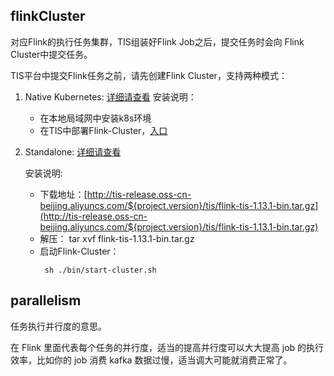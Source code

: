 ## flinkCluster 

对应Flink的执行任务集群，TIS组装好Flink Job之后，提交任务时会向 Flink Cluster中提交任务。

TIS平台中提交Flink任务之前，请先创建Flink Cluster，支持两种模式：

1. Native Kubernetes: [详细请查看](https://nightlies.apache.org/flink/flink-docs-release-1.14/docs/deployment/resource-providers/native_kubernetes/)
   安装说明：
      - 在本地局域网中安装k8s环境
      - 在TIS中部署Flink-Cluster，[入口](/base/flink-cluster)

2. Standalone: [详细请查看](https://nightlies.apache.org/flink/flink-docs-release-1.14/docs/deployment/resource-providers/standalone/overview/)
   
   安装说明:
      - 下载地址：[http://tis-release.oss-cn-beijing.aliyuncs.com/${project.version}/tis/flink-tis-1.13.1-bin.tar.gz](http://tis-release.oss-cn-beijing.aliyuncs.com/${project.version}/tis/flink-tis-1.13.1-bin.tar.gz)
      - 解压： tar xvf flink-tis-1.13.1-bin.tar.gz 
      - 启动Flink-Cluster：
         ```shell script
          sh ./bin/start-cluster.sh
         ```
         

## parallelism

任务执行并行度的意思。

在 Flink 里面代表每个任务的并行度，适当的提高并行度可以大大提高 job 的执行效率，比如你的 job 消费 kafka 数据过慢，适当调大可能就消费正常了。

